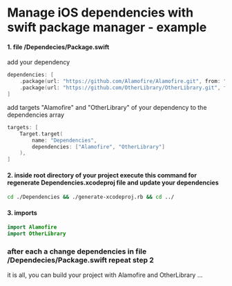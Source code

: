 # Manage iOS dependencies with swift package manager - example


#### 1. file /Dependecies/Package.swift

add your dependency

```swift
dependencies: [
    .package(url: "https://github.com/Alamofire/Alamofire.git", from: "4.0.0"),
    .package(url: "https://github.com/OtherLibrary/OtherLibrary.git", from: "1.0.0")
]
```
add targets "Alamofire" and "OtherLibrary" of your dependency to the dependencies array

```swift
targets: [
    Target.target(
        name: "Dependencies",
        dependencies: ["Alamofire", "OtherLibrary"]
    ),
]
```

#### 2. inside root directory of your project execute this command for regenerate Dependencies.xcodeproj file and update your dependencies

```bash
cd ./Dependencies && ./generate-xcodeproj.rb && cd ../
```
#### 3. imports
```swift
import Alamofire
import OtherLibrary
```

### after each a change dependencies in file /Dependecies/Package.swift repeat step 2
it is all, you can build your project with Alamofire and OtherLibrary ...

